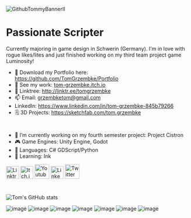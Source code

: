 ![GithubTommyBannerII](https://user-images.githubusercontent.com/107462457/236689027-8b4fa711-6332-4859-a344-820cf2f46b27.png)

# Passionate Scripter
Currently majoring in game design in Schwerin (Germany).
I'm in love with rogue likes/lites and just finished working on my third team project game Luminosity!

- 💼 Download my Portfolio here: https://github.com/TomGrzembke/Portfolio
- 👾 See my work: [tom-grzembke.itch.io](https://tom-grzembke.itch.io)
- 🌳 Linktree: http://linktr.ee/tomgrzembke
- 📫 Email: grzembketom@gmail.com
- LinkedIn: https://www.linkedin.com/in/tom-grzembke-845b79266
- 🗒️ 3D Projects: https://sketchfab.com/tom.grzembke
#
- 🔭 I’m currently working on my fourth semester project: Project Cistron
- 🎮 Game Engines: Unity Engine, Godot
- 📗 Languages: C# GDScript/Python
- 🌱 Learning: Ink

[<img src='https://user-images.githubusercontent.com/107462457/236709926-eb4a91da-cde6-41db-973c-8803be4f8f8a.png' alt='Linktree' height='35'>](http://linktr.ee/tomgrzembke)
[<img src='https://user-images.githubusercontent.com/107462457/236710107-7cd28589-c4e8-4797-bfc9-600ba72787a5.png' alt='Itch.io' height='35'>](https://tom-grzembke.itch.io)
[<img src='https://user-images.githubusercontent.com/107462457/236710406-5ff65efc-004f-4085-8662-ac7239b828bf.png' alt='Youtube' height='40'>](https://www.youtube.com/channel/UCwj4prmUrsabkZElNnRQOsw)
[<img src='https://user-images.githubusercontent.com/107462457/236710152-5a78f4ba-5d5f-4804-9fa8-e523d9386e11.png' alt='LinkedIn' height='35'>](https://www.linkedin.com/in/tom-grzembke-845b79266)
[<img src='https://user-images.githubusercontent.com/107462457/236710158-0e3b4d12-6e67-4a59-bfaf-e0a07c4b451c.png' alt = 'Twitter' height='40'>](https://twitter.com/https://twitter.com/tommyaturwindow)
#
![Tom's GitHub stats](https://github-readme-stats.vercel.app/api?username=tomgrzembke&theme=dark&show_icons=true)

![image](https://user-images.githubusercontent.com/107462457/237038937-454e6ecb-d5e0-44ce-af3d-a5b0c5490e2e.png)
![image](https://user-images.githubusercontent.com/107462457/237039135-fb5b60e6-99b6-4947-8617-090e78bdf2dc.png)
![image](https://user-images.githubusercontent.com/107462457/237039215-d4389c36-61c5-46a6-9287-c1103dacb6e6.png)
![image](https://user-images.githubusercontent.com/107462457/237039267-c150afec-eff7-45ae-a431-c96fd136a716.png)
![image](https://user-images.githubusercontent.com/107462457/237039324-29821e2c-d069-457a-9dad-fc612064c100.png)
![image](https://user-images.githubusercontent.com/107462457/237039365-d912894f-ac78-4ad8-a026-9ffeb5aadca6.png)
![image](https://user-images.githubusercontent.com/107462457/237039487-8155e6dc-1202-44a4-933c-795a99d9dd24.png)
